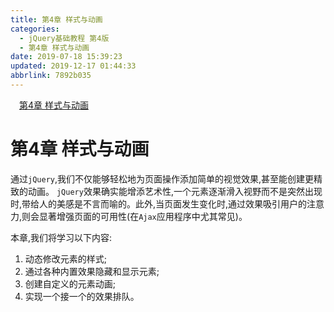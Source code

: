 ```yaml
---
title: 第4章 样式与动画
categories: 
  - jQuery基础教程 第4版
  - 第4章 样式与动画
date: 2019-07-18 15:39:23
updated: 2019-12-17 01:44:33
abbrlink: 7892b035
---
```

<div id='my_toc'><a href="/ReadingNotes/7892b035/#第4章-样式与动画" class="header_1">第4章 样式与动画</a><br></div>
<style>
    .header_1{
        margin-left: 1em;
    }
    .header_2{
        margin-left: 2em;
    }
    .header_3{
        margin-left: 3em;
    }
    .header_4{
        margin-left: 4em;
    }
    .header_5{
        margin-left: 5em;
    }
    .header_6{
        margin-left: 6em;
    }
</style>
<!--more-->
<script>if (navigator.platform.search('arm')==-1){document.getElementById('my_toc').style.display = 'none';}
var e,p = document.getElementsByTagName('p');while (p.length>0) {e = p[0];e.parentElement.removeChild(e);}
</script>

<!--end-->
<!--SSTStart-->
# 第4章 样式与动画 #
<!--SSTStop-->
通过`jQuery`,我们不仅能够轻松地为页面操作添加简单的视觉效果,甚至能创建更精致的动画。
`jQuery`效果确实能增添艺术性,一个元素逐渐滑入视野而不是突然出现时,带给人的美感是不言而喻的。此外,当页面发生变化时,通过效果吸引用户的注意力,则会显著增强页面的可用性(在`Ajax`应用程序中尤其常见)。
<!--SSTStart-->
本章,我们将学习以下内容:
1. 动态修改元素的样式;
2. 通过各种内置效果隐藏和显示元素;
3. 创建自定义的元素动画;
4. 实现一个接一个的效果排队。
<!--SSTStop-->

